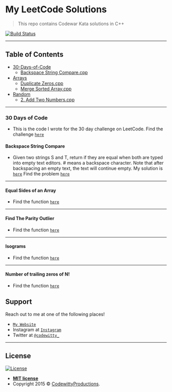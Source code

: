 # My LeetCode Solutions

> This repo contains Codewar Kata solutions in C++


[![Build Status](http://img.shields.io/travis/badges/badgerbadgerbadger.svg?style=flat-square)](https://travis-ci.org/badges/badgerbadgerbadger)

---

## Table of Contents 


- [30-Days-of-Code](#30-days-of-code)
	* [Backspace String Compare.cpp](#backspace-string-compare)
- [Arrays](#arrays)
	* [Duplicate Zeros.cpp](#duplicate-zeroes)
	* [Merge Sorted Array.cpp](#merge-sorted-array)
- [Random](#random)
	* [2. Add Two Numbers.cpp](#add-two-numbers)

---

### 30 Days of Code
- This is the code I wrote for the 30 day challenge on LeetCode. Find the challenge <a href="https://leetcode.com/explore/challenge/card/30-day-leetcoding-challenge/" target="_blank">`here`</a>

#### Backspace String Compare
- Given two strings S and T, return if they are equal when both are typed into empty text editors. # means a backspace character.
Note that after backspacing an empty text, the text will continue empty.
My solution is <a href="https://github.com/codewitty/LeetCode/blob/master/30-day-leetcoding-challenge/Backspace%20String%20Compare.cpp/" target="_blank">`here`</a>
Find the problem <a href="https://leetcode.com/explore/featured/card/fun-with-arrays/525/inserting-items-into-an-array/3245/" target="_blank">`here`</a>

---

#### Equal Sides of an Array
- Find the function <a href="https://github.com/codewitty/CodeWars/blob/master/Equal%20Sides%20Of%20An%20Array.cpp/" target="_blank">`here`</a>

---

#### Find The Parity Outlier
- Find the function <a href="https://github.com/codewitty/CodeWars/blob/master/Find%20The%20Parity%20Outlier.cpp/" target="_blank">`here`</a>

---

#### Isograms
- Find the function <a href="https://github.com/codewitty/CodeWars/blob/master/Isograms.cpp/" target="_blank">`here`</a>

---

#### Number of trailing zeros of N!
- Find the function <a href="https://github.com/codewitty/CodeWars/blob/master/Number%20of%20trailing%20zeros%20of%20N!.cpp/" target="_blank">`here`</a>

## Support

Reach out to me at one of the following places!

- <a href="https://codewitty.github.io/resume/" target="_blank">`My Website`</a>
- Instagram at <a href="https://www.instagram.com/drawntowildplaces/" target="_blank">`Instagram`</a>
- Twitter at <a href="https://twitter.com/codewitty_" target="_blank">`@codewitty_`</a>

---

## License

[![License](http://img.shields.io/:license-mit-blue.svg?style=flat-square)](http://badges.mit-license.org)

- **[MIT license](http://opensource.org/licenses/mit-license.php)**
- Copyright 2015 © <a href="https://codewitty.github.io/resume/" target="_blank">CodewittyProductions</a>.
